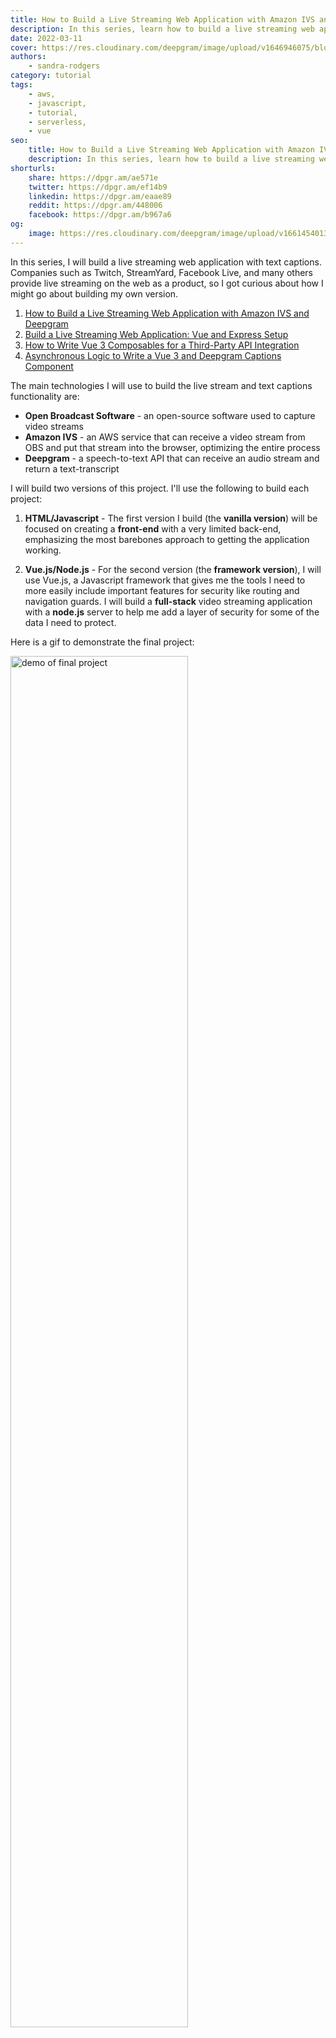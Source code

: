 ```yaml
---
title: How to Build a Live Streaming Web Application with Amazon IVS and Deepgram
description: In this series, learn how to build a live streaming web application using Deepgram's speech-to-text API and Amazon Interactive Video Service.
date: 2022-03-11
cover: https://res.cloudinary.com/deepgram/image/upload/v1646946075/blog/2022/03/build-a-livestream-web-application-with-amazon-ivs-and-deepgram/Building-Livestreaming-w-AmazonIVS.jpg
authors:
    - sandra-rodgers
category: tutorial
tags:
    - aws,
    - javascript,
    - tutorial,
    - serverless,
    - vue
seo:
    title: How to Build a Live Streaming Web Application with Amazon IVS and Deepgram
    description: In this series, learn how to build a live streaming web application using Deepgram's speech-to-text API and Amazon Interactive Video Service.
shorturls:
    share: https://dpgr.am/ae571e
    twitter: https://dpgr.am/ef14b9
    linkedin: https://dpgr.am/eaae89
    reddit: https://dpgr.am/448006
    facebook: https://dpgr.am/b967a6
og:
    image: https://res.cloudinary.com/deepgram/image/upload/v1661454013/blog/build-a-livestream-web-application-with-amazon-ivs-and-deepgram/ograph.png
---
```


In this series, I will build a live streaming web application with text captions. Companies such as Twitch, StreamYard, Facebook Live, and many others provide live streaming on the web as a product, so I got curious about how I might go about building my own version.

<panel type="info" title="Build a Live Streaming Web Application with Amazon IVS and Deepgram (SERIES)">
<ol>
<li><a href="https://developers.deepgram.com/blog/2022/03/build-a-livestream-web-application-with-amazon-ivs-and-deepgram/">How to Build a Live Streaming Web Application with Amazon IVS and Deepgram</a></li>
<li><a href="https://developers.deepgram.com/blog/2022/03/build-a-livestream-web-application-vue-and-express-setup/"> Build a Live Streaming Web Application: Vue and Express Setup</a></li>
<li><a href="https://developers.deepgram.com/blog/2022/03/how-to-write-vue-3-composables-for-a-third-party-API-integration/"> How to Write Vue 3 Composables for a Third-Party API Integration</a></li>

<li><a href="https://developers.deepgram.com/blog/2022/03/asynchronous-logic-to-write-a-vue-3-and-deepgram-captions-component/"> Asynchronous Logic to Write a Vue 3 and Deepgram Captions Component</a></li>
</ol>
</panel>

The main technologies I will use to build the live stream and text captions functionality are:

*   **Open Broadcast Software** - an open-source software used to capture video streams
*   **Amazon IVS** - an AWS service that can receive a video stream from OBS and put that stream into the browser, optimizing the entire process
*   **Deepgram** - a speech-to-text API that can receive an audio stream and return a text-transcript

I will build two versions of this project. I'll use the following to build each project:

1.  **HTML/Javascript** - The first version I build (the **vanilla version**) will be focused on creating a **front-end** with a very limited back-end, emphasizing the most barebones approach to getting the application working.

2.  **Vue.js/Node.js** - For the second version (the **framework version**), I will use Vue.js, a Javascript framework that gives me the tools I need to more easily include important features for security like routing and navigation guards. I will build a **full-stack** video streaming application with a **node.js** server to help me add a layer of security for some of the data I need to protect.

Here is a gif to demonstrate the final project:

<img src="./VideoExample.gif" alt="demo of final project" style="width: 75%; margin:auto;">

## Project One: Vanilla Video Stream Player

Now I'll start by building the first version of the project. I'll build a 'vanilla' video streaming player in the sense that I will only use HTML and Javascript on the front-end, and the only back-end will be the work I do to get Amazon IVS set up to receive the OBS stream.

I want to keep it as simple as possible, focusing on how to build a **video streaming player in the browser that includes text captions**. This means I will not take into account real-world requirements such as hiding API keys or creating an entry page to restrict access to the video stream. Later, in the Vue.js version I build, I'll add those pieces, but to start, I just want to get the video player working - I want it to play my live stream and display text captions for what I'm saying as I stream to viewers.

Here is a diagram to demonstrate the core technology for the **video streaming part** of the project:

<img src="./VideoStream.png" alt="Video stream diagram" style="width: 75%; margin:auto;">

The diagram presents this flow: the webcam takes in the video stream --> OBS captures that video stream so it can be sent along to Amazon IVS --> Amazon IVS provides a service to take in the stream, optimize it, and send it in a format to the browser so that it can be used in an HTML video player --> the HTML video element plays the optimized video stream.

Here is a diagram to demonstrate the core technology for the **text captions part** of the project:

<img src="./AudioTranscription.png" alt="Audio transcription diagram" style="width: 75%; margin:auto;">

The general flow for the text captions technology will be something like this:

The browser Media Streams API gets permission to use the browser microphone --> the microphone takes in an audio stream of the audio that plays from the live stream --> The Deepgram API opens a web socket channel in the browser to send the audio stream to Deepgram --> the browser receives the JSON object in return that contains the text-transcript --> Javascript puts the text onto the page as captions as the video is playing.

Now that I have a high-level picture of how this project will be built, I am ready to build the barebones front-end video stream application. (In the next post in this series, I will build the Vue.js/Node.js full-stack application with added functionality.)

## Setting up Open Broadcast Software

The first thing I need is software to capture my video stream on my computer. I'll use the [Open Broadcast Software](https://obsproject.com/).

### What is OBS?

For anyone serious about streaming, OBS is a powerful tool. It is a free open source software that gives many configuration options for capturing and editing a stream. I can edit every aspect of my stream and create scenes made up of multiple sources such as images, text, etc. I can mix audio, switch between scenes with transitions, adjust the layouts, and so much more.

The stream I capture in OBS can be connected to a streaming platform such as Twitch, YouTube, or others, and it will deliver my stream to that platform; however, for this project, my goal is to stream to a web application that I make myself.

OBS takes some effort to learn, but I only need to familiarize myself with a few parts of it if I'm going to set it up to capture a stream and connect to Amazon IVS (Amazon IVS is not a streaming platform - it is more like an SDK that helps make the stream easier to handle when I build my front-end).

### Set up Live Streaming with OBS

To set up OBS for my project, I will:

1.  Go to [obsproject.com](https://obsproject.com/) and choose the operating system I use. I'll download the software.

2.  Run the OBS software. In the **Sources** panel, I'll click the **plus** sign to add a new source. I'll select **Video Capture Device**, and in the window that pops up, I'll select the camera I want to use to capture my stream (my computer camera or webcam).

<img src="./VideoCaptureDevice.png" alt="Select Video Capture Device to add source from computer camera" style="width: 80%; margin:auto;">

3.  Make sure the source is selected in the sources panel (I may have other sources that I have set up), then I'll click on **Settings** in the far-right **Controls** panel.

4.  Select **Stream** in the left column of the window that opens up. The **Service** will remain **Custom**, but I notice that I could select a streaming platform such as Twitch or YouTube if I weren't planning to build my own streaming application.

5.  There is nothing more to do until I create the Amazon IVS channel. But I know that later I will take the **Server** and the **Stream Key** information from Amazon IVS for the specific channel I create in the AWS console.

![Stream settings](https://res.cloudinary.com/deepgram/image/upload/v1646946718/blog/2022/03/build-a-livestream-web-application-with-amazon-ivs-and-deepgram/StreamSettings.png)

## Setting up Amazon IVS

In this step, I will create an Amazon IVS channel, which is where my video stream from OBS will feed into once I connect them.

### What is Amazon IVS?

The 'IVS' in Amazon IVS stands for Interactive Video Service. The website for [Amazon IVS](https://aws.amazon.com/ivs/) describes it as a "managed live streaming solution" that I can use to send "live streams to Amazon IVS using streaming software" and "make low-latency live video available to any viewer around the world." In addition, I "can easily customize and enhance the audience experience through the Amazon IVS player SDK."

So what does this mean?

The fact is, building a video player browser can be very complicated. Amazon IVS takes away much of the challenge, allowing me to focus on the design of my front-end rather than the nitty-gritty of the video player. If I did it all without Amazon IVS, I could use the HTML native [video tag](https://developer.mozilla.org/en-US/docs/Web/HTML/Element/video#usage_notes), but then there would be much to do to optimize the video stream that comes through (there's an interesting article about this [here](https://medium.com/canal-tech/how-video-streaming-works-on-the-web-an-introduction-7919739f7e1)). A developer could dedicate their entire career to getting good at building stuff that manages audio and video streams in the browser.

Amazon IVS will optimize the stream to make it work for viewers watching it in my web application anywhere in the world. It also provides an SDK for the video player, which I can bring into the browser by adding a script. That script will take control of the video element in my HTML and add all the magic that Amazon IVS does under the hood. The Amazon IVS video player is built for the purpose of streaming live video, so I don't have to build my own complicated video player.

One important thing to consider is cost. AWS is not free, and while it is very cost-effective for a bigger streaming platform like Twitch (the Twitch streaming technology is powered by Amazon IVS), an individual developer like myself building a small project for fun might not find it to be the best option.

The good news is a new user of Amazon IVS can enjoy the free tier, which gives the following:

*   Five hours of live video input for a basic channel per month
*   100 hours of SD live video output per month

This is enough to build this project and not be charged, as long as I am careful about turning off my stream in OBS when I'm not using it. (Yes, I did forget to do this one time and clocked several hours in Amazon IVS.) Be sure to read through the [pricing details](https://aws.amazon.com/ivs/pricing/) and be vigilant about turning off the stream when you don't need it to be on.

### Set up Amazon IVS

Now I'll set up a channel in Amazon IVS. The channel will take my video stream from the OBS software on my computer and make that stream available in a video player that I will bring into the browser with the Amazon IVS SDK (so many acronyms!).

In order to do this, I'll need to [create an AWS account](https://portal.aws.amazon.com/billing/signup). This will require billing information.

In addition, I'll need to set up AWS Identity and Access Management (IAM), which adds a 'policy' to my account that allows me to create an AWS IVS channel. This is standard for doing anything in AWS - the first step is to configure IAM so that users of the AWS console have specific permissions. I am the only user of my console, so I'm not worried about restricting any permissions in my account.

[This guide](https://docs.aws.amazon.com/ivs/latest/userguide/getting-started-iam-permissions.html) walks through how to set up the IAM permissions so that a user can create an AWS IVS channel.

Now I can navigate to IVS to create a channel. In the top search bar, I can type 'IVS' to find Amazon Interactive Video Service.

![AWS search bar](https://res.cloudinary.com/deepgram/image/upload/v1646946745/blog/2022/03/build-a-livestream-web-application-with-amazon-ivs-and-deepgram/SearchBar.png)

This takes me to the Amazon IVS console. I will click the **Create channel** button to create my channel.

![Click button to create IVS channel](https://res.cloudinary.com/deepgram/image/upload/v1646946808/blog/2022/03/build-a-livestream-web-application-with-amazon-ivs-and-deepgram/CreateChannel.png)

I can name my stream and stick with the **Default** configuration. Then I'll scroll down and click **Create channel**.

![Set up IVS with default configuration](https://res.cloudinary.com/deepgram/image/upload/v1646946808/blog/2022/03/build-a-livestream-web-application-with-amazon-ivs-and-deepgram/IVSSetup.png)

This will create the channel and then put me on that channel's page in the console. This is where I can configure the channel and get the information I need to connect my video stream in OBS to this channel. I need to find this section of the page:

![Info about channel for OBS and video player](https://res.cloudinary.com/deepgram/image/upload/v1646946838/blog/2022/03/build-a-livestream-web-application-with-amazon-ivs-and-deepgram/ChannelInfo.png)

There are three pieces of information I am going to need for my project. Two are to connect OBS to Amazon IVS, and one is to bring the stream from Amazon IVS (with all its optimizations) into the browser video player:

*   **Ingest server** - put this in OBS settings for my stream
*   **Stream key** - put this in OBS settings for my stream
*   **Playback URL** - use this as the src for my script that I put in the video player

I have already set up OBS, so I can just go back to the settings for my stream and add the **Ingest server** and **Stream key**. The **Playback URL** will be used later.

![Stream settings](https://res.cloudinary.com/deepgram/image/upload/v1646946718/blog/2022/03/build-a-livestream-web-application-with-amazon-ivs-and-deepgram/StreamSettings.png)

Now, if I go back to the OBS controls and click on **Start Streaming**, my stream should be fed to Amazon IVS, and I am able to see it in the Amazon IVS channel page where it says **Live stream**:

![Live stream in channel page](https://res.cloudinary.com/deepgram/image/upload/v1646946953/blog/2022/03/build-a-livestream-web-application-with-amazon-ivs-and-deepgram/LiveStream.png)

### Connect Front-end Video Player to Amazon IVS

The back-end is done (AWS takes care of most of the work). Now I can build the front-end, which I will do using vanilla Javascript and HTML.

In the <head> tag of my HTML document, I will include the script for the Amazon IVS player. Amazon IVS explains how to do this setup [here](https://docs.aws.amazon.com/ivs/latest/userguide/player-web.html), for those who want to go straight to the source.

```html
<head>
  <meta charset="UTF-8" />
  <title>Video Stream Demo</title>
  <script src="https://player.live-video.net/1.6.1/amazon-ivs-player.min.js"></script>
</head>
```

This will load the IVS Player, and I will have access to the `IVSPlayer` variable in the global context. I can type that variable into the console to take a look at the module that has been loaded. There are quite a few properties that could be of use to me, depending on my project's needs.

<img src="./ConsoleIVSPlayer.png" alt="IVSPlayer in console" style="width: 50%; margin:auto;">

In the `<body>` tag, I will include a `<video>` player that has an `id` of `video-player` (this id can be renamed, as long as the javascript I write to find this element looks for that specific id).

```html
<body>
  <video
    width="520"
    height="440"
    id="video-player"
    controls
    playsinline
  ></video>
</body>
```

In the browser, I see the video player, but there is no stream coming through. That is because I have only brought in the Amazon IVS player; I have not yet connected the player to my stream channel.

I will use javascript to put my stream channel into the player.

```js
<script>
if (IVSPlayer.isPlayerSupported) {
  const player = IVSPlayer.create();
  player.attachHTMLVideoElement(document.getElementById("video-player"));
  player.load("PLAYBACK_URL");
  player.play();
}
</script>
```

Where it says `PLAYBACK_URL` in the code example, I need to put the string for my playback URL, which I can find in the Amazon IVS console for my channel.

![Playback URL](https://res.cloudinary.com/deepgram/image/upload/v1646946995/blog/2022/03/build-a-livestream-web-application-with-amazon-ivs-and-deepgram/PlaybackConfiguration.png)

Then I can turn on my stream in OBS, and I should see my stream in the browser!

<img src="./StartStream.png" alt="OBS Start stream" style="width: 50%; margin:auto;">

### Use Deepgram to Create Text Captions

The second part of this project, after getting the live stream video player working, is creating text captions. The captions will display what is being said in the live stream as I am streaming.

I will need to do two things: use my computer's microphone to listen to the audio that is being outputted from the live stream, and then send that audio stream to Deepgram to turn it into a text transcription.

### What is the Media Streams API?

The browser contains several APIs for working with audio and video. I need to use one that lets me **gain access to the user's microphone**. If I can gain that access, I can record the audio from the live stream and send it on to Deepgram to get the text transcript.

The **Media Streams API** contains many interfaces and methods for working with **audio and video data**. There is already a really great guide for how it works [here](https://developers.deepgram.com/blog/2021/12/getting-started-with-mediastream-api/), so I won't go over all the details. I just need to understand that the Media Streams API has so much that I can use when I'm working with audio or video data in the browser. In fact, I'm pretty sure the Amazon IVS SDK uses it under the hood as part of their video player.

### Get Audio with Media Streams API

I will use the `getUserMedia` method from this API. To get access to the user's microphone, I can write this javascript:

```js
<script>
//Get access to user's microphone
navigator.mediaDevices.getUserMedia({ audio: true }).then((res) => {
  mediaRecorder = new MediaRecorder(res, {
    audio: true,
  });
});
</script>
```

This will cause the browser to ask for permission to use the microphone.

<img src="./GetMicrophone.png" alt="Request permission to use microphone" style="width: 50%; margin:auto;">

If the user gives permission, then I'll have access to the live stream audio to send to Deepgram.

## Create Text Captions with Deepgram API

In the next step, I will use the Deepgram API to take the audio data and turn it into text.

### What is Deepgram?

Deepgram is an ASR technology (ASR stands for Automatic Speech Recognition). It uses pretty advanced AI and deep learning technology to take speech from audio files or streams and turn it into text. There are probably a million ways to use this technology in a project. It's a fun API to get comfortable with for this reason.

If I'm going to use Deepgram in my project, I need to create an account [here](https://console.deepgram.com/signup?jump=keys). This will give me an API key and $150 in free credit, so I won't need to enter billing information just to get started (unlike AWS).

Now I can connect to the Deepgram socket with my API key.

### Connect to Deepgram to Get Transcription

I want to get the transcription and display it under the video player, so I will create an HTML element for that transcript. I'll give it the **id** of `captions`.

```html
<p id="captions"></p>
```

I'm going to follow the tutorial my colleague Kevin Lewis wrote about [getting live speech transcriptions in the browser](https://developers.deepgram.com/blog/2021/11/live-transcription-mic-browser/). He explains that I need to connect to Deepgram with a WebSocket. I have to make sure I have access to the microphone before I open the WebSocket, so I will put the logic to connect to Deepgram inside the `.then()` that is attached to the `getUserMedia` function call.

```js
navigator.mediaDevices.getUserMedia({ audio: true }).then((stream) => {
  ...
  const socket = new WebSocket("wss://api.deepgram.com/v1/listen", [
    "token",
    "YOUR_KEY_HERE",
  ]);
});

```

I will put my API key where it says "YOUR\_KEY\_HERE".

Once the socket is open, I can add an event listener that listens for when there is audio data that has come through the microphone. When that happens, I can take that audio data and send it through the Deepgram socket to Deepgram.

```js
socket.onopen = () => {
  mediaRecorder.addEventListener('dataavailable', async (event) => {
    if (event.data.size > 0 && socket.readyState == 1) {
      socket.send(event.data)
    }
  })
  mediaRecorder.start(1000)
}
```

Deepgram will send the transcribed audio back to me as text. It will come in the form of a JSON object, so I need to drill down to the `transcript` property using dot notation. I will use `document.querySelector(#captions)` to put the transcript onto the screen under the video element.

```js
socket.onmessage = (message) => {
  const received = JSON.parse(message.data)
  const transcript = received.channel.alternatives[0].transcript
  if (transcript && received.is_final) {
    document.querySelector('#captions').textContent += transcript + ' '
  }
}
```

Here is all the Javascript code for building the text captions feature:

```js
    <script>
    // Get access to user's microphone
    navigator.mediaDevices.getUserMedia({ audio: true }).then((stream) => {
      const mediaRecorder = new MediaRecorder(stream);

      // Open connection to Deepgram
      const socket = new WebSocket("wss://api.deepgram.com/v1/listen", [
        "token",
        "YOUR_KEY_HERE",
      ]);

      // Listen for audio data coming from microphone and send it to Deepgram
      socket.onopen = () => {
        mediaRecorder.addEventListener("dataavailable", async (event) => {
          if (event.data.size > 0 && socket.readyState == 1) {
            socket.send(event.data);
          }
        });
        mediaRecorder.start(1000);
      };

      // Put the transcript onto the screen in the #captions element
      socket.onmessage = (message) => {
        const received = JSON.parse(message.data);
        const transcript = received.channel.alternatives[0].transcript;
        if (transcript && received.is_final) {
          document.querySelector("#captions").textContent += transcript + " ";
        }
      };

      socket.onclose = () => {
        console.log({ event: "onclose" });
      };

      socket.onerror = (error) => {
        console.log({ event: "onerror", error });
      };
    });
    </script>
```

And here is the HTML:

```html
<html lang="en">
  <head>
    <meta charset="UTF-8" />
    <title>Video Stream Demo</title>
    <!-- Amazon IVS SDK video player -->
    <script src="https://player.live-video.net/1.6.1/amazon-ivs-player.min.js"></script>
  </head>
  <body>
    <video
      width="520"
      height="440"
      id="video-player"
      controls
      playsinline
    ></video>
    <p id="captions"></p>
    <!-- scripts -->
  </body>
</html>
```

Now I can start my live stream, and the text captions will be displayed under the video player!

## Conclusion

In this tutorial, I built a 'vanilla' live stream player with text captions. I demonstrated how to use the technologies Amazon IVS and Deepgram using fundamentals of web development - HTML and Javascript. You can find the repo for this vanilla Javascript project [here](https://github.com/deepgram-devs/deepgram-livestream-javascript).

But most front-end developers rely on frameworks to build projects like these. And there are other considerations I need to make in regards to keeping my Deepgram API key secure and limiting who has access to this website.

In the next part of the series, **I will improve this project by building it using Vue.js (specifically Vue 3) for the front-end, and node.js for the back-end**. I will include some of the real-world practices for building a full-stack application. I'll need a server file so I can incorporate more security, which I'll build with node.js, and I'll build an entry page with VueRouter navigation guards so that users must enter a code to see my live stream.

Vue.js is my favorite Javascript framework, and I have written a series on [Diving Into Vue 3](https://developers.deepgram.com/blog/2022/02/diving-into-vue-3-setup-function/), which is worth checking out if you want to come along with me for the rest of this series to build a full-stack live stream application in Vue.js.

Please follow me on [Twitter](https://twitter.com/sandra_rodgers_) if you find my tutorials useful!


